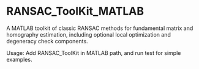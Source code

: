 # RANSAC_ToolKit_MATLAB
A MATLAB toolkit of classic RANSAC methods for fundamental matrix and homography estimation, including optional local optimization and degeneracy check components.

Usage: Add RANSAC_ToolKit in MATLAB path, and run test for simple examples.
